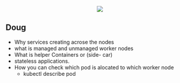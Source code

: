 <p align="center">
    <img src="https://user-images.githubusercontent.com/34484660/252862977-577dfc30-3275-461f-a94a-7113e4fd8938.png" />
</p>

## Doug

- Why services creating acrose the nodes
- what is managed and unmanaged worker nodes
- What is helper Containers or (side- car) 
- stateless applications.
- How you can check which pod is alocated to which worker node 
    - kubectl describe pod <pod-name>
